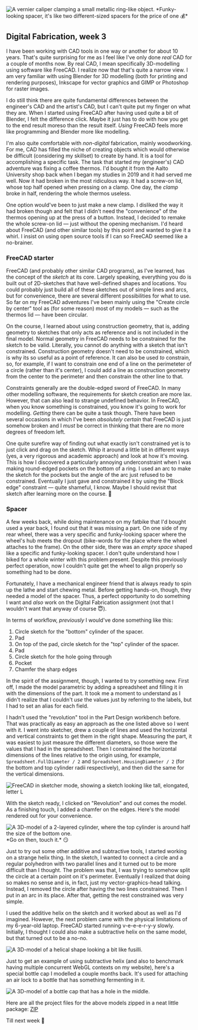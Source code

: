 <script>
    GEOMETRY_FILES = ["/build/2025-df-cad/fatspacer.glb", "/build/2025-df-cad/fusilli.glb", "/build/2025-df-cad/bottlecap.glb"];
</script>
<script type="module" src="/three.js" defer></script>

<picture>
    <source srcset="/build/2025-df-cad/caliper-small.webp 480w"
    media="(max-width: 480px) and (max-resolution: 1dppx)" />
    <img src="/build/2025-df-cad/caliper.webp" alt="A vernier caliper clamping a small metallic ring-like object." />
</picture>
<span>*Funky-looking spacer, it's like two different-sized spacers for the price of one 💰*</span>

## Digital Fabrication, week 3

I have been working with CAD tools in one way or another for about 10 years.
That's quite surprising for me as I feel like I've only done *real* CAD for a
couple of months now. By real CAD, I mean specifically 3D-modelling using
software like FreeCAD. I realize now that that's quite a narrow view. I am very
familiar with using Blender for 3D modelling (both for printing and rendering
purposes), Inkscape for vector graphics and GIMP or Photoshop for raster
images. 

I do still think there are quite fundamental differences between the engineer's
CAD and the artist's CAD, but I can't quite put my finger on what they are. When
I started using FreeCAD after having used quite a bit of Blender, I felt the
difference click. Maybe it just has to do with how you get to the end result
moreso than the result itself. *Using* FreeCAD feels more like programming and
Blender more like modelling.

I'm also quite comfortable with *non-digital* fabrication, mainly woodworking.
For me, CAD has filled the niche of creating objects which would otherwise be
difficult (considering my skillset) to create by hand. It is a tool for
accomplishing a specific task. The task that started my (engineer's) CAD
adventure was fixing a coffee thermos. I'd bought it from the Aalto University
shop back when I began my studies in 2019 and it had served me well. Now it
had broken in the most ridiculous way. It had a screw-on lid, whose top half
opened when pressing on a clamp. One day, the *clamp* broke in half, rendering
the whole thermos useless.

One option would've been to just make a new clamp. I disliked the way it had
broken though and felt that I didn't need the "convenience" of the thermos
opening up at the press of a button. Instead, I decided to remake the whole
screw-on lid — just without the opening mechanism. I'd heard about FreeCAD (and
other similar tools) by this point and wanted to give it a whirl. I insist on
using open source tools if I can so FreeCAD seemed like a no-brainer.

### FreeCAD starter

FreeCAD (and probably other similar CAD programs), as I've learned, has the
concept of the *sketch* at its core. Largely speaking, everything you do is
built out of 2D-sketches that have well-defined shapes and locations. You could
probably just build all of these sketches out of simple lines and arcs, but for
convenience, there are several different possibilities for what to use. So far
on my FreeCAD adventures I've been mainly using the "Create circle by center"
tool as (for some reason) most of my models — such as the thermos lid — have
been circular.

On the course, I learned about using construction geometry, that is, adding
geometry to sketches that only acts as reference and is not included in the
final model. Normal geometry in FreeCAD needs to be constrained for the sketch
to be valid. Literally, you cannot do anything with a sketch that isn't
constrained. Construction geometry doesn't need to be constrained, which is why
its so useful as a point of reference. It can also be used *to* constrain, so,
for example, if I want to constrain one end of a line on the perimeteter of a
circle (rather than it's center), I could add a line as construction geometry
from the center to the perimeter and then constrain the other line to that.

Constraints generally are the double-edged sword of FreeCAD. In many other
modelling software, the requirements for sketch creation are more lax. However,
that can also lead to strange undefined behavior. In FreeCAD, when you know
something is constrained, you know it's going to work for modelling. *Getting*
there can be quite a task though. There have been several occasions in which
I've been *absolutely certain* that FreeCAD is just somehow broken and I *must*
be correct in thinking that there are no more degrees of freedom left.

One quite surefire way of finding out what exactly isn't constrained yet is to
just click and drag on the sketch. Whip it around a little bit in different ways
(yes, a very rigorous and academic approach) and look at how it's moving. This
is how I discovered a particularly annoying underconstraint when I was making
round-edged pockets on the bottom of a ring. I used an arc to make the sketch for
the pockets but the angle of the arc just refused to be constrained. Eventually
I just gave and constrained it by using the "Block edge" constraint — quite
shameful, I know. Maybe I should revisit that sketch after learning more on the
course. 🤔

### Spacer

A few weeks back, while doing maintenance on my fatbike that I'd bought used a
year back, I found out that it was missing a part. On one side of my rear wheel,
there was a very specific and funky-looking spacer where the wheel's hub meets
the dropout (bike-words for the place where the wheel attaches to the frame). On
the other side, there was an *empty space* shaped like a specific and
funky-looking spacer. I don't quite understand how I biked for a whole winter
with this problem present. Despite this previously perfect operation, now I
couldn't quite get the wheel to align properly so something had to be done.


Fortunately, I have a mechanical engineer friend that is always ready to spin up
the lathe and start chewing metal. Before getting hands-on, though, they needed
a model of the spacer. Thus, a perfect opportunity to do something I want and
*also* work on the Digital Fabrication assignment (not that I wouldn't want that
anyway of course 😇).

In terms of workflow, *previously* I would've done something like this:

1. Circle sketch for the "bottom" cylinder of the spacer.
2. Pad 
3. On top of the pad, circle sketch for the "top" cylinder of the spacer.
4. Pad 
5. Circle sketch for the hole going through
6. Pocket
7. Chamfer the sharp edges

In the spirit of the assignment, though, I wanted to try something new. First
off, I made the model parametric by adding a spreadsheet and filling it in with
the dimensions of the part. It took me a moment to understand as I didn't
realize that I couldn't *use* the values just by referring to the labels, but
I had to set an alias for each field.

I hadn't used the "revolution" tool in the Part Design workbench before. That
was practically as easy an approach as the one listed above so I went with it. I
went into sketcher, drew a couple of lines and used the horizontal and vertical
constraints to get them in the right shape. Measuring the part, it was easiest
to just measure the different diameters, so those were the values that I had in
the spreadsheet. Then I constrained the horizontal dimensions of the lines
relative to the origin using, for example, `Spreadsheet.FullDiameter / 2` and
`Spreadsheet.HousingDiameter / 2` (for the bottom and top cylinder radii
respectively), and then did the same for the vertical dimensions.

<picture>
    <source srcset="/build/2025-df-cad/sketch-dark.webp 1x" media="(prefers-color-scheme: dark)">
    <source srcset="/build/2025-df-cad/sketch-light-small.webp 480w" media="(max-width: 480px) and (max-resolution: 1.4dppx)">
    <source srcset="/build/2025-df-cad/sketch-dark-small.webp 480w" media="(prefers-color-scheme: dark) and (max-width: 480px) and (max-resolution: 1.4dppx)">
    <img src="/build/2025-df-cad/sketch-light.webp" alt="FreeCAD in sketcher mode, showing a sketch looking like tall, elongated, letter L">
</picture>

With the sketch ready, I clicked on "Revolution" and out comes the model. As a
finishing touch, I added a chamfer on the edges. Here's the model rendered out
for your convenience.

<picture id="fatspacer.glb">
    <source srcset="/build/2025-df-cad/fatspacer-small.webp 480w"
    media="(max-width: 480px)" />
    <img src="/build/2025-df-cad/fatspacer.webp" alt="A 3D-model of a 2-layered
    cylinder, where the top cylinder is around half the size of the bottom one." />
</picture>
<span>*Go on then, touch it.* 😏</span>

Just to try out some other additive and subtractive tools, I started working on
a strange helix thing. In the sketch, I wanted to connect a circle and a regular
polyhedron with two parallel lines and it turned out to be more difficult than I
thought. The problem was that, I was trying to somehow split the circle at a
certain point on it's perimeter. Eventually I realized that doing so makes no
sense and is, in fact, just my vector-graphics-head talking. Instead, I removed
the circle after having the two lines constrained. Then I put in an arc in its
place. After that, getting the rest constrained was very simple.

I used the additive helix on the sketch and it worked about as well as I'd
imagined. However, the next problem came with the physical limitations of my
6-year-old laptop. FreeCAD started running v-e-e-e-r-y-y slowly.
Initially, I thought I could also make a subtractive helix on the same model,
but that turned out to be a no-no.

<picture id="fusilli.glb">
    <source srcset="/build/2025-df-cad/fusilli-small.webp 480w"
    media="(max-width: 480px) and (max-resolution: 1.4dppx)" />
    <img src="/build/2025-df-cad/fusilli.webp" alt="A 3D-model of a helical
    shape looking a bit like fusilli." />
</picture>

Just to get an example of using subtractive helix (and also to benchmark having
multiple concurrent WebGL contexts on my website), here's a special bottle cap I
modelled a couple months back. It's used for attaching an air lock to a bottle
that has something fermenting in it.

<picture id="bottlecap.glb">
    <source srcset="/build/2025-df-cad/bottlecap-small.webp 480w"
    media="(max-width: 480px) and (max-resolution: 1.4dppx)" />
    <img src="/build/2025-df-cad/bottlecap.webp" alt="A 3D-model of a bottle
    cap that has a hole in the middle." />
</picture>

Here are all the project files for the above models zipped in a neat little
package: <a href="/build/2025-df-cad/projects.zip" download="projects.zip">ZIP</a>

Till next week 👋
